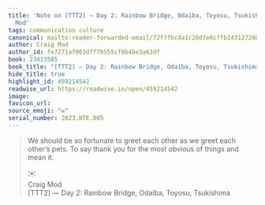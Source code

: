 ```yaml
---
title: 'Note on [TTT2] — Day 2: Rainbow Bridge, Odaiba, Toyosu, Tsukishima via Craig
  Mod'
tags: communication culture
canonical: mailto:reader-forwarded-email/72f7fbc4a1c20d7e8cffb14312728093
author: Craig Mod
author_id: fe7271af063dff7b555cf8b4be3a62df
book: 23423585
book_title: "[TTT2] — Day 2: Rainbow Bridge, Odaiba, Toyosu, Tsukishima"
hide_title: true
highlight_id: 459214542
readwise_url: https://readwise.io/open/459214542
image:
favicon_url:
source_emoji: "✉️"
serial_number: 2023.NTE.085
---
```

> We should be so fortunate to greet each other as we greet each other’s pets. To say thank you for the most obvious of things and mean it.
> <div class="quoteback-footer"><div class="quoteback-avatar"><span class="mini-emoji"> ✉️</span></div><div class="quoteback-metadata"><div class="metadata-inner"><span style="display:none">FROM:</span><div aria-label="Craig Mod" class="quoteback-author"> Craig Mod</div><div aria-label="[TTT2] — Day 2: Rainbow Bridge, Odaiba, Toyosu, Tsukishima" class="quoteback-title"> [TTT2] — Day 2: Rainbow Bridge, Odaiba, Toyosu, Tsukishima</div></div></div></div>